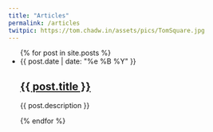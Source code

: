 ```yaml
---
title: "Articles"
permalink: /articles
twitpic: https://tom.chadw.in/assets/pics/TomSquare.jpg
---
```

<ul id="articleList">
{% for post in site.posts %}
    <li>
        <article>
            <div>{{ post.date | date: "%e %B %Y" }}</div>
            <h2><a href="{{ post.url }}">{{ post.title }}</a></h2>
            <p>{{ post.description }}</p>
        </article>
    </li>
{% endfor %}
</ul>